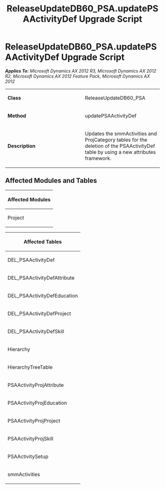 ﻿---
title: ReleaseUpdateDB60_PSA.updatePSAActivityDef Upgrade Script
TOCTitle: ReleaseUpdateDB60_PSA.updatePSAActivityDef Upgrade Script
ms:assetid: 51a2d14b-958d-019f-ab92-c7fbfd3c724b
ms:mtpsurl: https://msdn.microsoft.com/en-us/library/JJ685561(v=AX.60)
ms:contentKeyID: 49708255
ms.date: 05/18/2015
mtps_version: v=AX.60
---

# ReleaseUpdateDB60\_PSA.updatePSAActivityDef Upgrade Script 


_**Applies To:** Microsoft Dynamics AX 2012 R3, Microsoft Dynamics AX 2012 R2, Microsoft Dynamics AX 2012 Feature Pack, Microsoft Dynamics AX 2012_

<table>
<colgroup>
<col style="width: 50%" />
<col style="width: 50%" />
</colgroup>
<tbody>
<tr class="odd">
<td><p><strong>Class</strong></p></td>
<td><p>ReleaseUpdateDB60_PSA</p></td>
</tr>
<tr class="even">
<td><p><strong>Method</strong></p></td>
<td><p>updatePSAActivityDef</p></td>
</tr>
<tr class="odd">
<td><p><strong>Description</strong></p></td>
<td><p>Updates the smmActivities and ProjCategory tables for the deletion of the PSAActivityDef table by using a new attributes framework.</p></td>
</tr>
</tbody>
</table>


## Affected Modules and Tables

<table>
<colgroup>
<col style="width: 100%" />
</colgroup>
<thead>
<tr class="header">
<th><p>Affected Modules</p></th>
</tr>
</thead>
<tbody>
<tr class="odd">
<td><p>Project</p></td>
</tr>
</tbody>
</table>


<table>
<colgroup>
<col style="width: 100%" />
</colgroup>
<thead>
<tr class="header">
<th><p>Affected Tables</p></th>
</tr>
</thead>
<tbody>
<tr class="odd">
<td><p>DEL_PSAActivityDef</p></td>
</tr>
<tr class="even">
<td><p>DEL_PSAActivityDefAttribute</p></td>
</tr>
<tr class="odd">
<td><p>DEL_PSAActivityDefEducation</p></td>
</tr>
<tr class="even">
<td><p>DEL_PSAActivityDefProject</p></td>
</tr>
<tr class="odd">
<td><p>DEL_PSAActivityDefSkill</p></td>
</tr>
<tr class="even">
<td><p>Hierarchy</p></td>
</tr>
<tr class="odd">
<td><p>HierarchyTreeTable</p></td>
</tr>
<tr class="even">
<td><p>PSAActivityProjAttribute</p></td>
</tr>
<tr class="odd">
<td><p>PSAActivityProjEducation</p></td>
</tr>
<tr class="even">
<td><p>PSAActivityProjProject</p></td>
</tr>
<tr class="odd">
<td><p>PSAActivityProjSkill</p></td>
</tr>
<tr class="even">
<td><p>PSAActivitySetup</p></td>
</tr>
<tr class="odd">
<td><p>smmActivities</p></td>
</tr>
</tbody>
</table>

  


